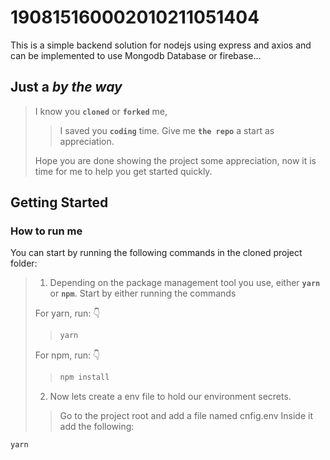 # 190815160002010211051404

This is a simple backend solution for nodejs using express and axios and can be implemented to use Mongodb Database or firebase...

## Just a _by the way_

> I know you **`cloned`** or **`forked`** me,
>
> > I saved you **`coding`** time. Give me **`the repo`** a start as appreciation.
>
> Hope you are done showing the project some appreciation, now it is time for me to help you get started quickly.

## Getting Started

### How to run me

You can start by running the following commands in the cloned project folder:

> 1. Depending on the package management tool you use, either **`yarn`** or **`npm`**.
>    Start by either running the commands
>
> For yarn, run: 👇
>
> > ```bash
> > yarn
> > ```
>
> For npm, run: 👇
>
> > ```bash
> > npm install
> > ```
>
> 2. Now lets create a env file to hold our environment secrets.
>
> > Go to the project root and add a file named cnfig.env
> > Inside it add the following:

```bash
yarn
```
